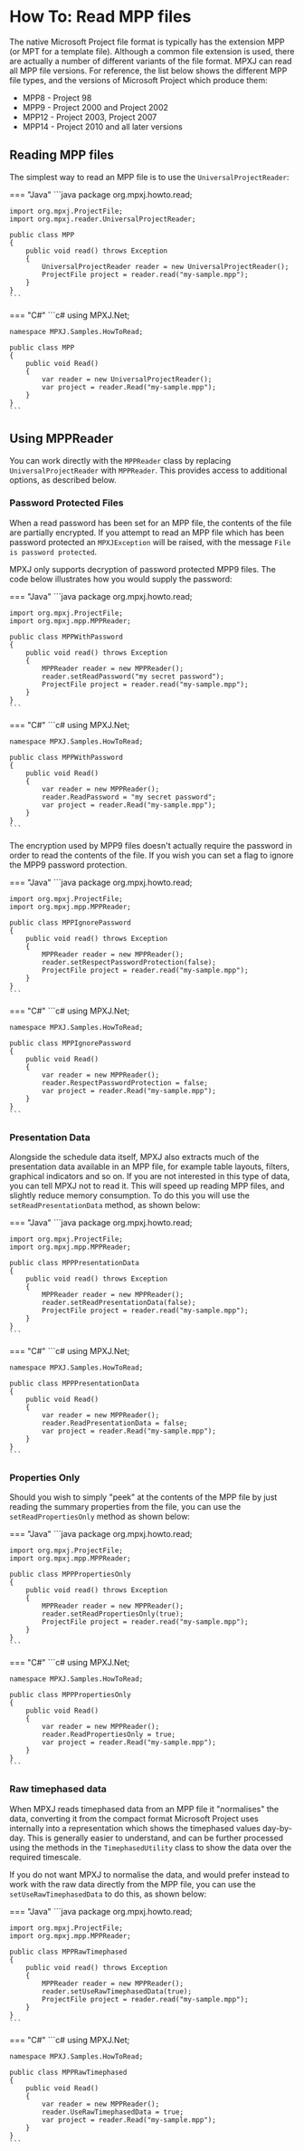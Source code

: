 # How To: Read MPP files
The native Microsoft Project file format is typically has the extension MPP
(or MPT for a template file). Although a common file extension is used,
there are actually a number of different variants of the file format.
MPXJ can read all MPP file versions. For reference, the list below shows the
different MPP file types, and the versions of Microsoft Project which produce
them:

* MPP8 - Project 98
* MPP9 - Project 2000 and Project 2002
* MPP12 - Project 2003, Project 2007
* MPP14 - Project 2010 and all later versions

## Reading MPP files
The simplest way to read an MPP file is to use the `UniversalProjectReader`:

=== "Java"
	```java
	package org.mpxj.howto.read;
	
	import org.mpxj.ProjectFile;
	import org.mpxj.reader.UniversalProjectReader;
	
	public class MPP
	{
		public void read() throws Exception
		{
			UniversalProjectReader reader = new UniversalProjectReader();
			ProjectFile project = reader.read("my-sample.mpp");
		}
	}
	```

=== "C#"
	```c#
	using MPXJ.Net;
	
	namespace MPXJ.Samples.HowToRead;

	public class MPP
	{
		public void Read()
		{
			var reader = new UniversalProjectReader();
			var project = reader.Read("my-sample.mpp");
		}
	}
	```

## Using MPPReader
You can work directly with the `MPPReader` class by replacing
`UniversalProjectReader` with `MPPReader`. This provides access to additional
options, as described below.

### Password Protected Files
When a read password has been set for an MPP file, the contents of the file are
partially encrypted. If you attempt to read an MPP file which has been password
protected an `MPXJException` will be raised, with the message `File is password
protected`.

MPXJ only supports decryption of password protected MPP9 files. The code below
illustrates how you would supply the password:

=== "Java"
	```java
	package org.mpxj.howto.read;
	
	import org.mpxj.ProjectFile;
	import org.mpxj.mpp.MPPReader;
	
	public class MPPWithPassword
	{
		public void read() throws Exception
		{
			MPPReader reader = new MPPReader();
			reader.setReadPassword("my secret password");
			ProjectFile project = reader.read("my-sample.mpp");
		}
	}
	```

=== "C#"
	```c#
	using MPXJ.Net;
	
	namespace MPXJ.Samples.HowToRead;

	public class MPPWithPassword
	{
		public void Read()
		{
			var reader = new MPPReader();
			reader.ReadPassword = "my secret password";
			var project = reader.Read("my-sample.mpp");
		}
	}
	```

The encryption used by MPP9 files doesn't actually require the password in order
to read the contents of the file. If you wish you can set a flag to ignore the
MPP9 password protection.

=== "Java"
	```java
	package org.mpxj.howto.read;
	
	import org.mpxj.ProjectFile;
	import org.mpxj.mpp.MPPReader;
	
	public class MPPIgnorePassword
	{
		public void read() throws Exception
		{
			MPPReader reader = new MPPReader();
			reader.setRespectPasswordProtection(false);
			ProjectFile project = reader.read("my-sample.mpp");
		}
	}
	```

=== "C#"
	```c#
	using MPXJ.Net;
	
	namespace MPXJ.Samples.HowToRead;

	public class MPPIgnorePassword
	{
		public void Read()
		{
			var reader = new MPPReader();
			reader.RespectPasswordProtection = false;
			var project = reader.Read("my-sample.mpp");
		}
	}
	```

### Presentation Data
Alongside the schedule data itself, MPXJ also extracts much of the presentation data
available in an MPP file, for example table layouts, filters, graphical indicators
and so on. If you are not interested in this type of data, you can tell MPXJ not
to read it. This will speed up reading MPP files, and slightly reduce memory consumption.
To do this you will use the `setReadPresentationData` method, as shown below:

=== "Java"
	```java
	package org.mpxj.howto.read;
	
	import org.mpxj.ProjectFile;
	import org.mpxj.mpp.MPPReader;
	
	public class MPPPresentationData
	{
		public void read() throws Exception
		{
			MPPReader reader = new MPPReader();
			reader.setReadPresentationData(false);
			ProjectFile project = reader.read("my-sample.mpp");
		}
	}
	```

=== "C#"
	```c#
	using MPXJ.Net;
	
	namespace MPXJ.Samples.HowToRead;

	public class MPPPresentationData
	{
		public void Read()
		{
			var reader = new MPPReader();
			reader.ReadPresentationData = false;
			var project = reader.Read("my-sample.mpp");
		}
	}
	```

### Properties Only
Should you wish to simply "peek" at the contents of the MPP file by just reading the
summary properties from the file, you can use the `setReadPropertiesOnly` method
as shown below:

=== "Java"
	```java
	package org.mpxj.howto.read;
	
	import org.mpxj.ProjectFile;
	import org.mpxj.mpp.MPPReader;
	
	public class MPPPropertiesOnly
	{
		public void read() throws Exception
		{
			MPPReader reader = new MPPReader();
			reader.setReadPropertiesOnly(true);
			ProjectFile project = reader.read("my-sample.mpp");
		}
	}
	```

=== "C#"
	```c#
	using MPXJ.Net;
	
	namespace MPXJ.Samples.HowToRead;

	public class MPPPropertiesOnly
	{
		public void Read()
		{
			var reader = new MPPReader();
			reader.ReadPropertiesOnly = true;
			var project = reader.Read("my-sample.mpp");
		}
	}
	```

### Raw timephased data
When MPXJ reads timephased data from an MPP file it "normalises" the data,
converting it from the compact format Microsoft Project uses internally
into a representation which shows the timephased values day-by-day. This
is generally easier to understand, and can be further processed using the
methods in the `TimephasedUtility` class to show the data over the
required timescale.

If you do not want MPXJ to normalise the data, and would prefer instead to
work with the raw data directly from the MPP file, you can use the
`setUseRawTimephasedData` to do this, as shown below:

=== "Java"
	```java
	package org.mpxj.howto.read;
	
	import org.mpxj.ProjectFile;
	import org.mpxj.mpp.MPPReader;
	
	public class MPPRawTimephased
	{
		public void read() throws Exception
		{
			MPPReader reader = new MPPReader();
			reader.setUseRawTimephasedData(true);
			ProjectFile project = reader.read("my-sample.mpp");
		}
	}
	```

=== "C#"
	```c#
	using MPXJ.Net;
	
	namespace MPXJ.Samples.HowToRead;
	
	public class MPPRawTimephased
	{
	 	public void Read()
	 	{
		  	var reader = new MPPReader();
		  	reader.UseRawTimephasedData = true;
		  	var project = reader.Read("my-sample.mpp");
	 	}
	}
	```
